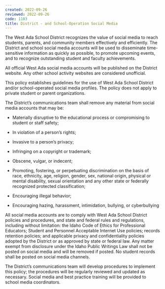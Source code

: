 ```yaml
---
created: 2022-09-26
reviewed: 2022-09-26
code: 1103
title: District - and School-Operation Social Media
---
```


The West Ada School District recognizes the value of social media to reach students, parents, and community members effectively and efficiently. The District and school social media accounts will be used to disseminate time- sensitive information as quickly as possible, to promote upcoming events, and to recognize outstanding student and faculty achievements.

All official West Ada social media accounts will be published on the District website. Any other school activity websites are considered unofficial.

This policy establishes guidelines for the use of West Ada School District and/or school-operated social media profiles. The policy does not apply to private student or parent organizations.

The District’s communications team shall remove any material from social media accounts that may be:

- Materially disruptive to the educational process or compromising to student or staff safety;

- In violation of a person’s rights;

- Invasive to a person’s privacy;

- Infringing on a copyright or trademark;

- Obscene, vulgar, or indecent;

- Promoting, fostering, or perpetuating discrimination on the basis of race, ethnicity, age, religion, gender, sex, national origin, physical or mental disability, sexual orientation and any other state or federally recognized protected classification;

- Encouraging illegal behavior;

- Encouraging hazing, harassment, intimidation, bullying, or cyberbullying

All social media accounts are to comply with West Ada School District policies and procedures, and state and federal rules and regulations, including without limitation: the Idaho Code of Ethics for Professional Educators; Student and Personnel Acceptable Internet Use policies; records retention policies; and applicable privacy and confidentiality policies adopted by the District or as approved by state or federal law. Any matter exempt from disclosure under the Idaho Public Writings Law shall not be posted on social media and will be removed if posted. No student records shall be posted on social media channels.

The District’s communications team will develop procedures to implement this policy; the procedures will be regularly reviewed and updated as necessary. Social media and best practice training will be provided to school media coordinators.

